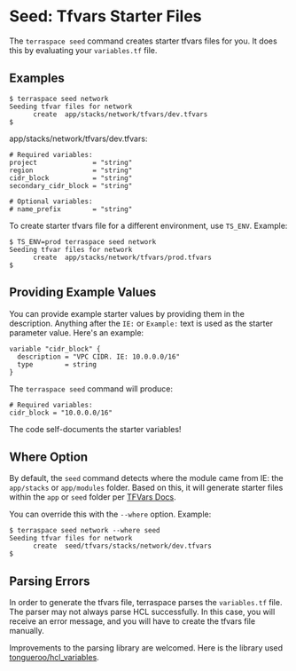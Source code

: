 # Seed: Tfvars Starter Files

The `terraspace seed` command creates starter tfvars files for you. It does this by evaluating your `variables.tf` file.

## Examples

    $ terraspace seed network
    Seeding tfvar files for network
          create  app/stacks/network/tfvars/dev.tfvars
    $

app/stacks/network/tfvars/dev.tfvars:

    # Required variables:
    project              = "string"
    region               = "string"
    cidr_block           = "string"
    secondary_cidr_block = "string"

    # Optional variables:
    # name_prefix        = "string"

To create starter tfvars file for a different environment, use `TS_ENV`. Example:

    $ TS_ENV=prod terraspace seed network
    Seeding tfvar files for network
          create  app/stacks/network/tfvars/prod.tfvars
    $

## Providing Example Values

You can provide example starter values by providing them in the description. Anything after the `IE:` or `Example:` text is used as the starter parameter value.  Here's an example:

```hcl
variable "cidr_block" {
  description = "VPC CIDR. IE: 10.0.0.0/16"
  type        = string
}
```

The `terraspace seed` command will produce:

    # Required variables:
    cidr_block = "10.0.0.0/16"

The code self-documents the starter variables!

## Where Option

By default, the `seed` command detects where the module came from IE: the `app/stacks` or `app/modules` folder. Based on this, it will generate starter files within the `app` or `seed` folder per [TFVars Docs](../tfvars.md).

You can override this with the `--where` option. Example:

    $ terraspace seed network --where seed
    Seeding tfvar files for network
          create  seed/tfvars/stacks/network/dev.tfvars
    $

## Parsing Errors

In order to generate the tfvars file, terraspace parses the `variables.tf` file. The parser may not always parse HCL successfully. In this case, you will receive an error message, and you will have to create the tfvars file manually.

Improvements to the parsing library are welcomed. Here is the library used [tongueroo/hcl_variables](https://github.com/tongueroo/hcl_variables).